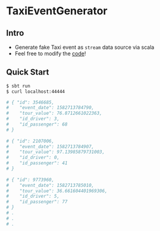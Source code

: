 # TaxiEventGenerator

## Intro
- Generate fake Taxi event as `stream` data source via scala
- Feel free to modify the [code](https://github.com/yennanliu/TaxiEventGenerator/blob/master/src/main/scala/EventGenerator/TaxiEventDataGenerator.scala)! 

## Quick Start
```bash
$ sbt run
$ curl localhost:44444

# { "id": 3546685,
#    "event_date": 1582713784790,
#    "tour_value": 76.8712661022363,
#    "id_driver": 3,
#    "id_passenger": 68
# }
                
# { "id": 2107006,
#    "event_date": 1582713784907,
#    "tour_value": 97.13985879731003,
#    "id_driver": 0,
#    "id_passenger": 41
# }
                
# { "id": 9773960,
#    "event_date": 1582713785010,
#    "tour_value": 36.661604401969306,
#    "id_driver": 5,
#    "id_passenger": 77
# }
# .
# .
# .

```